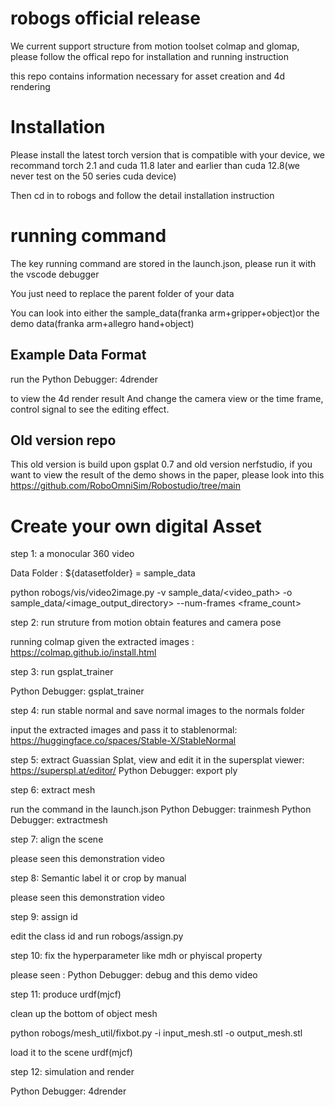 # robogs official release



We current support structure from motion toolset colmap and glomap, please follow the offical repo for installation and running instruction

this repo contains information necessary for asset creation and 4d rendering


# Installation 

Please install the latest torch version that is compatible with your device, we recommand torch 2.1 and cuda 11.8 later and earlier than cuda 12.8(we never test on the 50 series cuda device)

Then cd in to robogs and follow the detail installation instruction


# running command

The key running command are stored in the launch.json, please run it with the vscode debugger

You just need to replace the parent folder of your data 

You can look into either the sample_data(franka arm+gripper+object)or the demo data(franka arm+allegro hand+object) 

## Example Data Format

run the Python Debugger: 4drender

to view the 4d render result
And change the camera view or the time frame, control signal to see the editing effect.

## Old version repo
This old version is build upon gsplat 0.7 and old version nerfstudio,
if you want to view the result of the demo shows in the paper, please look into this
https://github.com/RoboOmniSim/Robostudio/tree/main




# Create your own digital Asset

step 1: a monocular 360 video

Data Folder : ${datasetfolder} = sample_data

python robogs/vis/video2image.py -v sample_data/<video_path> -o sample_data/<image_output_directory> --num-frames <frame_count>

step 2: run struture from motion obtain features and camera pose

running colmap given the extracted images : https://colmap.github.io/install.html

step 3: run gsplat_trainer

Python Debugger: gsplat_trainer

step 4: run stable normal and save normal images to the normals folder

input the extracted images and pass it to stablenormal: https://huggingface.co/spaces/Stable-X/StableNormal

step 5: extract Guassian Splat, view and edit it in the supersplat viewer: https://superspl.at/editor/
Python Debugger: export ply

step 6: extract mesh

run the command in the launch.json
Python Debugger: trainmesh
Python Debugger: extractmesh

step 7: align the scene

please seen this demonstration video

step 8: Semantic label it or crop by manual 

please seen this demonstration video

step 9: assign id

edit the class id and run robogs/assign.py

step 10: fix the hyperparameter like mdh or phyiscal property

please seen : Python Debugger: debug and this demo video


step 11: produce urdf(mjcf)

clean up the bottom of object mesh

python robogs/mesh_util/fixbot.py -i input_mesh.stl -o output_mesh.stl

load it to the scene urdf(mjcf)



step 12: simulation and render


Python Debugger: 4drender